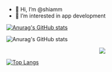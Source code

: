 - 👋 Hi, I’m @shiamm
- 👀 I’m interested in app development

[![Anurag's GitHub stats](https://github-readme-stats.vercel.app/api?username=shiamm)](https://github.com/anuraghazra/github-readme-stats)

![Anurag's GitHub stats](https://github-readme-stats.vercel.app/api?username=shiamm&show_icons=true&hide=contribs,prs)


<div align="center">
<img src="https://komarev.com/ghpvc/?username=shiamm&&style=flat-square" align="center" />
</div>  

[![Top Langs](https://github-readme-stats.vercel.app/api/top-langs/?username=shiamm&layout=compact)](https://github.com/anuraghazra/github-readme-stats)
<!---
- 💞️ I’m looking to collaborate on ...
- 📫 How to reach me ...
shiamm/shiamm is a ✨ special ✨ repository because its `README.md` (this file) appears on your GitHub profile.
You can click the Preview link to take a look at your changes.
--->
